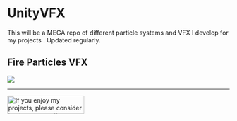 # UnityVFX
This will be a MEGA repo of different particle systems and VFX  I develop for my projects . Updated regularly.


## Fire Particles VFX

<img src="https://github.com/Ladydiana/UnityVFX/blob/main/gifs/1.gif"/> 




---
<a href="https://www.buymeacoffee.com/Ladyd1ana" target="_blank"><img src="https://cdn.buymeacoffee.com/buttons/default-blue.png" alt="If you enjoy my projects, please consider buying me a coffee" height="41" width="174"></a>


